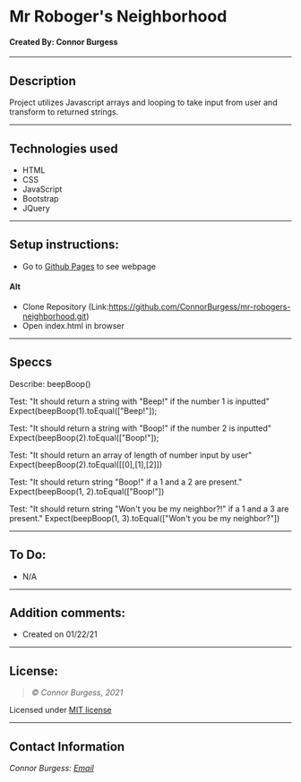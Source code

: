 # Mr Roboger's Neighborhood
#### Created By: Connor Burgess

* * *

## Description  
Project utilizes Javascript arrays and looping to take input from user and transform to returned strings.

* * *

## Technologies used
* HTML
* CSS
* JavaScript
* Bootstrap
* JQuery

* * *

## Setup instructions:  
* Go to [Github Pages](Link) to see webpage
#### Alt
* Clone Repository (Link:https://github.com/ConnorBurgess/mr-robogers-neighborhood.git)
* Open index.html in browser

* * *

## Speccs

Describe: beepBoop()

Test: "It should return a string with "Beep!" if the number 1 is inputted"
Expect(beepBoop(1).toEqual(["Beep!"]);

Test: "It should return a string with "Boop!" if the number 2 is inputted"
Expect(beepBoop(2).toEqual(["Boop!"]);

Test: "It should return an array of length of number input by user"
Expect(beepBoop(2).toEqual([[0],[1],[2]])

Test: "It should return string "Boop!" if a 1 and a 2 are present."
Expect(beepBoop(1, 2).toEqual(["Boop!"])

Test: "It should return string "Won't you be my neighbor?!" if a 1 and a 3 are present."
Expect(beepBoop(1, 3).toEqual(["Won't you be my neighbor?"])


* * *

## To Do:
* N/A

* * *

## Addition comments:
* Created on 01/22/21  


* * *

## License:
> *&copy; Connor Burgess, 2021*

Licensed under [MIT license](https://mit-license.org/)

* * *

## Contact Information
_Connor Burgess: [Email](connorburgesscodes@gmail.com)_